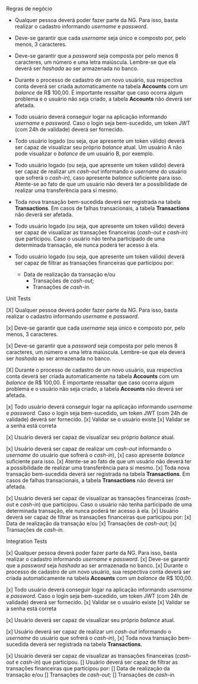 Regras de negócio

- Qualquer pessoa deverá poder fazer parte da NG. Para isso, basta realizar o cadastro informando _username_ e _password_.

- Deve-se garantir que cada _username_ seja único e composto por, pelo menos, 3 caracteres.

- Deve-se garantir que a _password_ seja composta por pelo menos 8 caracteres, um número e uma letra maiúscula. Lembre-se que ela deverá ser _hashada_ ao ser armazenada no banco.

- Durante o processo de cadastro de um novo usuário, sua respectiva conta deverá ser criada automaticamente na tabela **Accounts** com um _balance_ de R$ 100,00. É importante ressaltar que caso ocorra algum problema e o usuário não seja criado, a tabela **Accounts** não deverá ser afetada.

- Todo usuário deverá conseguir logar na aplicação informando _username_ e _password._ Caso o login seja bem-sucedido, um token JWT (com 24h de validade) deverá ser fornecido.

- Todo usuário logado (ou seja, que apresente um token válido) deverá ser capaz de visualizar seu próprio _balance_ atual. Um usuário A não pode visualizar o _balance_ de um usuário B, por exemplo.

- Todo usuário logado (ou seja, que apresente um token válido) deverá ser capaz de realizar um _cash-out_ informando o _username_ do usuário que sofrerá o _cash-in_), caso apresente _balance_ suficiente para isso. Atente-se ao fato de que um usuário não deverá ter a possibilidade de realizar uma transferência para si mesmo.

- Toda nova transação bem-sucedida deverá ser registrada na tabela **Transactions**. Em casos de falhas transacionais, a tabela **Transactions** não deverá ser afetada.

- Todo usuário logado (ou seja, que apresente um token válido) deverá ser capaz de visualizar as transações financeiras (_cash-out_ e _cash-in_) que participou. Caso o usuário não tenha participado de uma determinada transação, ele nunca poderá ter acesso à ela.

- Todo usuário logado (ou seja, que apresente um token válido) deverá ser capaz de filtrar as transações financeiras que participou por:
  - Data de realização da transação e/ou
    - Transações de _cash-out;_
    - Transações de _cash-in._

Unit Tests

[X] Qualquer pessoa deverá poder fazer parte da NG. Para isso, basta realizar o cadastro informando _username_ e _password_.

[x] Deve-se garantir que cada _username_ seja único e composto por, pelo menos, 3 caracteres.

[x] Deve-se garantir que a _password_ seja composta por pelo menos 8 caracteres, um número e uma letra maiúscula. Lembre-se que ela deverá ser _hashada_ ao ser armazenada no banco.

[X] Durante o processo de cadastro de um novo usuário, sua respectiva conta deverá ser criada automaticamente na tabela **Accounts** com um _balance_ de R$ 100,00. É importante ressaltar que caso ocorra algum problema e o usuário não seja criado, a tabela **Accounts** não deverá ser afetada.

[x] Todo usuário deverá conseguir logar na aplicação informando _username_ e _password._ Caso o login seja bem-sucedido, um token JWT (com 24h de validade) deverá ser fornecido.
[x] Validar se o usuário existe
[x] Validar se a senha está correta

[x] Usuário deverá ser capaz de visualizar seu próprio _balance_ atual.

[x] Usuário deverá ser capaz de realizar um _cash-out_ informando o _username_ do usuário que sofrerá o _cash-in_),
[x] caso apresente _balance_ suficiente para isso.
[x] Atente-se ao fato de que um usuário não deverá ter a possibilidade de realizar uma transferência para si mesmo.
[x] Toda nova transação bem-sucedida deverá ser registrada na tabela **Transactions**. Em casos de falhas transacionais, a tabela **Transactions** não deverá ser afetada.

[x] Usuário deverá ser capaz de visualizar as transações financeiras (_cash-out_ e _cash-in_) que participou. Caso o usuário não tenha participado de uma determinada transação, ele nunca poderá ter acesso à ela.
[x] Usuário deverá ser capaz de filtrar as transações financeiras que participou por:
[x] Data de realização da transação e/ou
[x] Transações de _cash-out;_
[x] Transações de _cash-in._

Integration Tests

[x] Qualquer pessoa deverá poder fazer parte da NG. Para isso, basta realizar o cadastro informando _username_ e _password_.
[x] Deve-se garantir que a _password_ seja _hashada_ ao ser armazenada no banco.
[x] Durante o processo de cadastro de um novo usuário, sua respectiva conta deverá ser criada automaticamente na tabela **Accounts** com um _balance_ de R$ 100,00.

[x] Todo usuário deverá conseguir logar na aplicação informando _username_ e _password._ Caso o login seja bem-sucedido, um token JWT (com 24h de validade) deverá ser fornecido.
[x] Validar se o usuário existe
[x] Validar se a senha está correta

[x] Usuário deverá ser capaz de visualizar seu próprio _balance_ atual.

[x] Usuário deverá ser capaz de realizar um _cash-out_ informando o _username_ do usuário que sofrerá o _cash-in_),
[x] Toda nova transação bem-sucedida deverá ser registrada na tabela **Transactions**.

[x] Usuário deverá ser capaz de visualizar as transações financeiras (_cash-out_ e _cash-in_) que participou.
[] Usuário deverá ser capaz de filtrar as transações financeiras que participou por:
[] Data de realização da transação e/ou
[] Transações de _cash-out;_
[] Transações de _cash-in._
